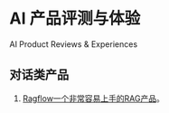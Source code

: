# AI 产品评测与体验 
AI Product Reviews & Experiences

## 对话类产品
1. [Ragflow一个非常容易上手的RAG产品](./01_RagflowBlog.md)。
